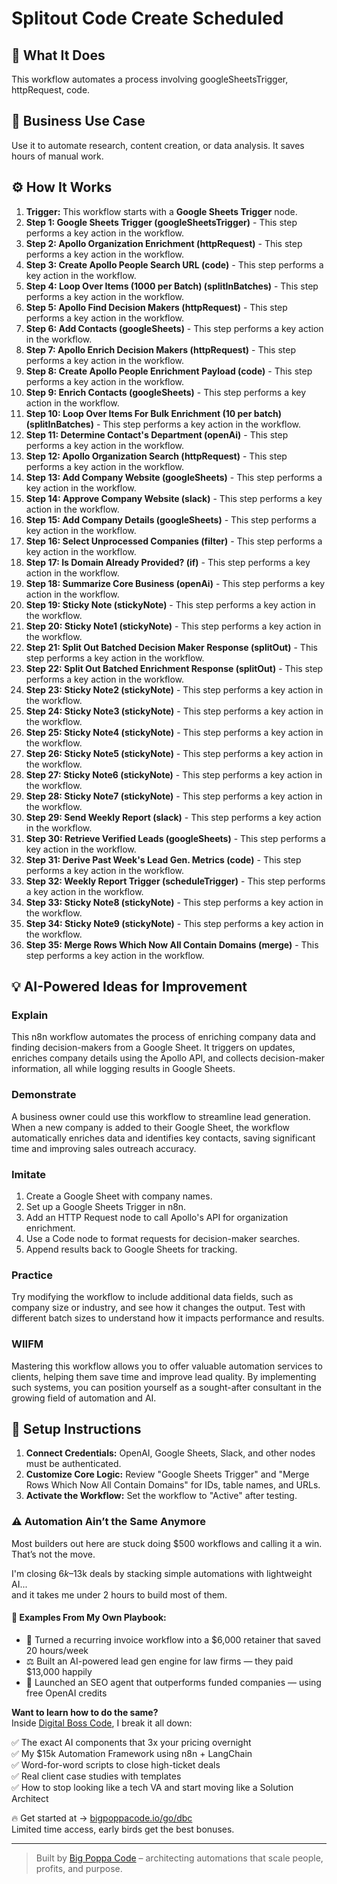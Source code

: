 # Splitout Code Create Scheduled

## 🚀 What It Does
This workflow automates a process involving googleSheetsTrigger, httpRequest, code.

## 💼 Business Use Case
Use it to automate research, content creation, or data analysis. It saves hours of manual work.

## ⚙️ How It Works
1.  **Trigger:** This workflow starts with a **Google Sheets Trigger** node.
2. **Step 1: Google Sheets Trigger (googleSheetsTrigger)** - This step performs a key action in the workflow.
3. **Step 2: Apollo Organization Enrichment (httpRequest)** - This step performs a key action in the workflow.
4. **Step 3: Create Apollo People Search URL (code)** - This step performs a key action in the workflow.
5. **Step 4: Loop Over Items (1000 per Batch) (splitInBatches)** - This step performs a key action in the workflow.
6. **Step 5: Apollo Find Decision Makers (httpRequest)** - This step performs a key action in the workflow.
7. **Step 6: Add Contacts (googleSheets)** - This step performs a key action in the workflow.
8. **Step 7: Apollo Enrich Decision Makers (httpRequest)** - This step performs a key action in the workflow.
9. **Step 8: Create Apollo People Enrichment Payload (code)** - This step performs a key action in the workflow.
10. **Step 9: Enrich Contacts (googleSheets)** - This step performs a key action in the workflow.
11. **Step 10: Loop Over Items For Bulk Enrichment (10 per batch) (splitInBatches)** - This step performs a key action in the workflow.
12. **Step 11: Determine Contact's Department (openAi)** - This step performs a key action in the workflow.
13. **Step 12: Apollo Organization Search (httpRequest)** - This step performs a key action in the workflow.
14. **Step 13: Add Company Website (googleSheets)** - This step performs a key action in the workflow.
15. **Step 14: Approve Company Website (slack)** - This step performs a key action in the workflow.
16. **Step 15: Add Company Details (googleSheets)** - This step performs a key action in the workflow.
17. **Step 16: Select Unprocessed Companies (filter)** - This step performs a key action in the workflow.
18. **Step 17: Is Domain Already Provided? (if)** - This step performs a key action in the workflow.
19. **Step 18: Summarize Core Business (openAi)** - This step performs a key action in the workflow.
20. **Step 19: Sticky Note (stickyNote)** - This step performs a key action in the workflow.
21. **Step 20: Sticky Note1 (stickyNote)** - This step performs a key action in the workflow.
22. **Step 21: Split Out Batched Decision Maker Response (splitOut)** - This step performs a key action in the workflow.
23. **Step 22: Split Out Batched Enrichment Response (splitOut)** - This step performs a key action in the workflow.
24. **Step 23: Sticky Note2 (stickyNote)** - This step performs a key action in the workflow.
25. **Step 24: Sticky Note3 (stickyNote)** - This step performs a key action in the workflow.
26. **Step 25: Sticky Note4 (stickyNote)** - This step performs a key action in the workflow.
27. **Step 26: Sticky Note5 (stickyNote)** - This step performs a key action in the workflow.
28. **Step 27: Sticky Note6 (stickyNote)** - This step performs a key action in the workflow.
29. **Step 28: Sticky Note7 (stickyNote)** - This step performs a key action in the workflow.
30. **Step 29: Send Weekly Report (slack)** - This step performs a key action in the workflow.
31. **Step 30: Retrieve Verified Leads (googleSheets)** - This step performs a key action in the workflow.
32. **Step 31: Derive Past Week's Lead Gen. Metrics (code)** - This step performs a key action in the workflow.
33. **Step 32: Weekly Report Trigger (scheduleTrigger)** - This step performs a key action in the workflow.
34. **Step 33: Sticky Note8 (stickyNote)** - This step performs a key action in the workflow.
35. **Step 34: Sticky Note9 (stickyNote)** - This step performs a key action in the workflow.
36. **Step 35: Merge Rows Which Now All Contain Domains (merge)** - This step performs a key action in the workflow.

## 💡 AI-Powered Ideas for Improvement
### Explain
This n8n workflow automates the process of enriching company data and finding decision-makers from a Google Sheet. It triggers on updates, enriches company details using the Apollo API, and collects decision-maker information, all while logging results in Google Sheets.

### Demonstrate
A business owner could use this workflow to streamline lead generation. When a new company is added to their Google Sheet, the workflow automatically enriches data and identifies key contacts, saving significant time and improving sales outreach accuracy.

### Imitate
1. Create a Google Sheet with company names.
2. Set up a Google Sheets Trigger in n8n.
3. Add an HTTP Request node to call Apollo's API for organization enrichment.
4. Use a Code node to format requests for decision-maker searches.
5. Append results back to Google Sheets for tracking.

### Practice
Try modifying the workflow to include additional data fields, such as company size or industry, and see how it changes the output. Test with different batch sizes to understand how it impacts performance and results.

### WIIFM
Mastering this workflow allows you to offer valuable automation services to clients, helping them save time and improve lead quality. By implementing such systems, you can position yourself as a sought-after consultant in the growing field of automation and AI.

## 🔧 Setup Instructions
1. **Connect Credentials:** OpenAI, Google Sheets, Slack, and other nodes must be authenticated.
2. **Customize Core Logic:** Review "Google Sheets Trigger" and "Merge Rows Which Now All Contain Domains" for IDs, table names, and URLs.
3. **Activate the Workflow:** Set the workflow to "Active" after testing.

### ⚠️ Automation Ain’t the Same Anymore

Most builders out here are stuck doing $500 workflows and calling it a win.  
That’s not the move.  

I'm closing $6k–$13k deals by stacking simple automations with lightweight AI...  
and it takes me under 2 hours to build most of them.

#### 🧠 Examples From My Own Playbook:
- 🔁 Turned a recurring invoice workflow into a $6,000 retainer that saved 20 hours/week  
- ⚖️ Built an AI-powered lead gen engine for law firms — they paid $13,000 happily  
- 🚀 Launched an SEO agent that outperforms funded companies — using free OpenAI credits  

**Want to learn how to do the same?**  
Inside [Digital Boss Code](https://bigpoppacode.io/go/dbc), I break it all down:

✅ The exact AI components that 3x your pricing overnight  
✅ My $15k Automation Framework using n8n + LangChain  
✅ Word-for-word scripts to close high-ticket deals  
✅ Real client case studies with templates  
✅ How to stop looking like a tech VA and start moving like a Solution Architect  

🔥 Get started at → [bigpoppacode.io/go/dbc](https://bigpoppacode.io/go/dbc)  
Limited time access, early birds get the best bonuses.

---
> Built by [Big Poppa Code](https://bigpoppacode.io) – architecting automations that scale people, profits, and purpose.

